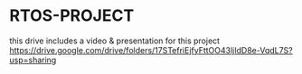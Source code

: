 # RTOS-PROJECT
this drive includes a video & presentation for this project 
https://drive.google.com/drive/folders/17STefriEjfyFttOO43ljIdD8e-VqdL7S?usp=sharing
